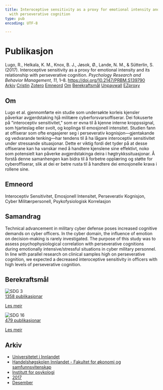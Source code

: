 ```yaml
---
title: Interoceptive sensitivity as a proxy for emotional intensity and its relationship
  with perseverative cognition
type: pub
encoding: UTF-8

---
```

<h1>Publikasjon</h1>
<article id="csl-bib-container-UDEZXA3P" class="csl-bib-container">
  <div class="csl-bib-body"> <div class="csl-entry">Lugo, R., Helkala, K. M., Knox, B. J., Jøsok, Ø., Lande, N. M., &#38; Sütterlin, S. (2017). Interoceptive sensitivity as a proxy for emotional intensity and its relationship with perseverative cognition. <i>Psychology Research and Behavior Management</i>, <i>11</i>, 1–8. <a href="https://doi.org/10.2147/PRBM.S139790">https://doi.org/10.2147/PRBM.S139790</a></div> </div>
  <div class="csl-bib-buttons">
    <a href="#taxonomy-article-UDEZXA3P" alt="archive" class="csl-bib-button">Arkiv</a>
    <a href="https://app.cristin.no/results/show.jsf?id=1529200" alt="Cristin" class="csl-bib-button">Cristin</a>
    <a href="http://zotero.org/groups/5881554/items/UDEZXA3P" alt="Zotero" class="csl-bib-button">Zotero</a>
    <a href="#keywords-article-UDEZXA3P" alt="keywords" class="csl-bib-button">Emneord</a>
    <a href="#about-article-UDEZXA3P" alt="about_pub" class="csl-bib-button">Om</a>
    <a href="#sdg-article-UDEZXA3P" alt="sdg" class="csl-bib-button">Berekraftsmål</a>
    <a href="https://www.dovepress.com/getfile.php?fileID=39785" alt="Unpaywall" class="csl-bib-button">Unpaywall</a>
    <a href="https://www.dovepress.com/getfile.php?fileID=39785" alt="EZproxy" class="csl-bib-button">EZproxy</a>
  </div>
  <div id="csl-bib-meta-container-UDEZXA3P"></div>
</article>
<div id="csl-bib-meta-UDEZXA3P" class="csl-bib-meta">
  <article id="about-article-UDEZXA3P" class="about_pub-article">
    <h1>Om</h1>
    Lugo et al. gjennomførte ein studie som undersøkte korleis kjensler påverkar avgjerdstaking hjå militære cyberforsvarsoffiserar. Dei fokuserte på "interoceptiv sensitivitet," som er evna til å kjenne interne kroppssignal, som hjarteslag eller svolt, og koplinga til emosjonell intensitet. Studien fann at offiserar som ofte engasjerer seg i perseverativ kognisjon—gjentakande og vedvarande tenking—har tendens til å ha lågare interoceptiv sensitivitet under stressande situasjonar. Dette er viktig fordi det tyder på at desse offiserane kan ha vanskar med å handtere kjenslene sine effektivt, noko som potensielt kan påverke avgjerdstakinga deira i høgtrykkssituasjonar. Å forstå denne samanhengen kan bidra til å forbetre opplæring og støtte for cyberoffiserar, slik at dei er betre rusta til å handtere dei emosjonelle krava i rollene sine.
  </article>
  <article id="keywords-article-UDEZXA3P" class="keywords-article">
    <h1>Emneord</h1>
    Interoceptiv Sensitivitet, Emosjonell Intensitet, Perseverativ Kognisjon, Cyber Militærpersonell, Psykofysiologisk Korrelasjon
  </article>
  <article id="abstract-article-UDEZXA3P" class="abstract-article">
    <h1>Samandrag</h1>
    Technical advancement in military cyber defense poses increased cognitive demands on cyber officers. In the cyber domain, the influence of emotion on decision-making is rarely investigated. The purpose of this study was to assess psychophysiological correlation with perseverative cognitions during emotionally intensive/stressful situations in cyber military personnel. In line with parallel research on clinical samples high on perseverative cognition, we expected a decreased interoceptive sensitivity in officers with high levels of perseverative cognition.
  </article>
  <article id="sdg-article-UDEZXA3P" class="sdg-article">
    <h1>Berekraftsmål</h1>
    <div class="sdg-container"><div id="sdg3" class="sdg">
        <img src="{{< params subfolder >}}images/sdg/sdg03_nn.png" class="image" alt="SDG 3">
        <div class="sdg-overlay">
          <a href="/nn/archive/?key=?sdg=3#archive" class="sdg-publication-count"><span>1358</span> publikasjonar</a>
          <p><a href="https://fn.no/om-fn/fns-baerekraftsmaal/god-helse-og-livskvalitet?lang=nno-NO" class="sdg-read-more">Les meir</a></p>
        </div>
      </div> <div id="sdg16" class="sdg">
        <img src="{{< params subfolder >}}images/sdg/sdg16_nn.png" class="image" alt="SDG 16">
        <div class="sdg-overlay">
          <a href="/nn/archive/?key=?sdg=16#archive" class="sdg-publication-count"><span>479</span> publikasjonar</a>
          <p><a href="https://fn.no/om-fn/fns-baerekraftsmaal/fred-rettferdighet-og-velfungerende-institusjoner?lang=nno-NO" class="sdg-read-more">Les meir</a></p>
        </div>
      </div></div>
  </article>
  <article id="taxonomy-article-UDEZXA3P" class="taxonomy-article">
    <h1>Arkiv</h1>
    <ul>
      <li>
        <a href="/nn/archive/?key=3DCRN523">Universitetet i Innlandet</a>
      </li>
      <li>
        <a href="/nn/archive/?key=DU8Q9LN9">Handelshøgskolen Innlandet - Fakultet for økonomi og samfunnsvitenskap</a>
      </li>
      <li>
        <a href="/nn/archive/?key=KTD9NXA8">Institutt for psykologi</a>
      </li>
      <li>
        <a href="/nn/archive/?key=E9KSSDJQ">2017</a>
      </li>
      <li>
        <a href="/nn/archive/?key=KH56XV62">Desember</a>
      </li>
    </ul>
  </article>
</div>
